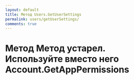```yaml
---
layout: default
title: Метод Users.GetUserSettings
permalink: users/getUserSettings/
comments: true
---
```

# Метод Метод устарел. Используйте вместо него Account.GetAppPermissions
